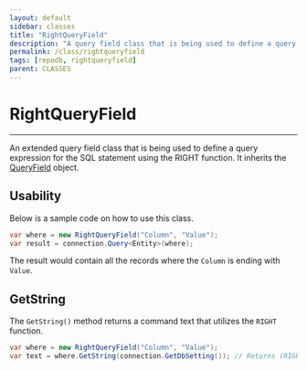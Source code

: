 ```yaml
---
layout: default
sidebar: classes
title: "RightQueryField"
description: "A query field class that is being used to define a query expression for the SQL statement using the RIGHT function."
permalink: /class/rightqueryfield
tags: [repodb, rightqueryfield]
parent: CLASSES
---
```


# RightQueryField

---

An extended query field class that is being used to define a query expression for the SQL statement using the RIGHT function. It inherits the [QueryField](/class/queryfield) object.

## Usability

Below is a sample code on how to use this class.

```csharp
var where = new RightQueryField("Column", "Value");
var result = connection.Query<Entity>(where);
```

The result would contain all the records where the `Column` is ending with `Value`.

## GetString

The `GetString()` method returns a command text that utilizes the `RIGHT` function.

```csharp
var where = new RightQueryField("Column", "Value");
var text = where.GetString(connection.GetDbSetting()); // Returns (RIGHT([Column]) = @Column)
```
